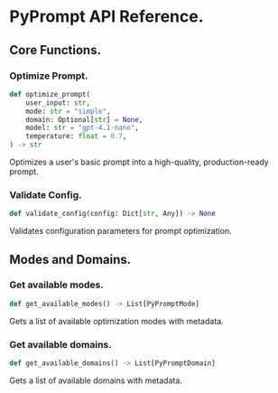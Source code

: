 # PyPrompt API Reference.

## Core Functions.

### Optimize Prompt.

```python
def optimize_prompt(
    user_input: str,
    mode: str = "simple",
    domain: Optional[str] = None,
    model: str = "gpt-4.1-nano",
    temperature: float = 0.7,
) -> str
```

Optimizes a user's basic prompt into a high-quality, production-ready prompt.

### Validate Config.

```python
def validate_config(config: Dict[str, Any]) -> None
```

Validates configuration parameters for prompt optimization.

## Modes and Domains.

### Get available modes.

```python
def get_available_modes() -> List[PyPromptMode]
```

Gets a list of available optimization modes with metadata.

### Get available domains.

```python
def get_available_domains() -> List[PyPromptDomain]
```

Gets a list of available domains with metadata.
